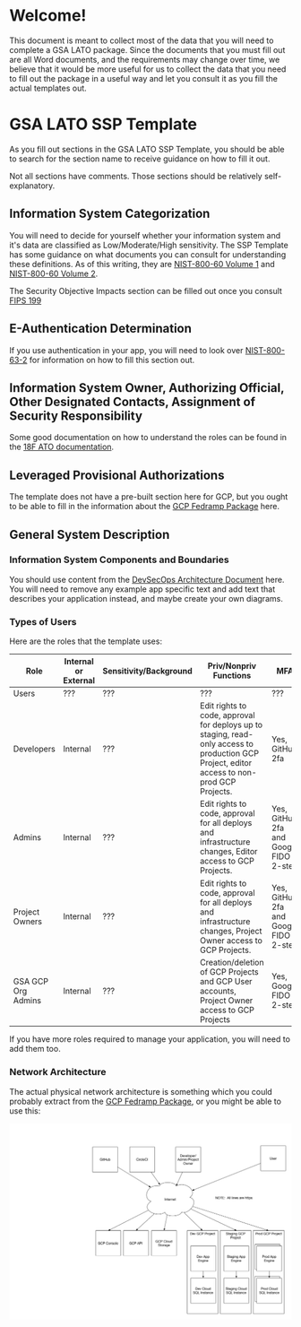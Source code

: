 # Welcome!

This document is meant to collect most of the data that you will need to complete a
GSA LATO package.  Since the documents that you must fill out are all Word documents,
and the requirements may change over time, we believe that it would be more useful
for us to collect the data that you need to fill out the package in a useful way
and let you consult it as you fill the actual templates out.

# GSA LATO SSP Template

As you fill out sections in the GSA LATO SSP Template, you should be able to search for
the section name to receive guidance on how to fill it out.

Not all sections have comments.  Those sections should be relatively
self-explanatory.

## Information System Categorization

You will need to decide for yourself whether your information system and it's data
are classified as Low/Moderate/High sensitivity.  The SSP Template has some guidance
on what documents you can consult for understanding these definitions.  As of this
writing, they are [NIST-800-60 Volume 1](https://csrc.nist.gov/publications/detail/sp/800-60/vol-1-rev-1/final)
and [NIST-800-60 Volume 2](https://csrc.nist.gov/publications/detail/sp/800-60/vol-2-rev-1/final).

The Security Objective Impacts section can be filled out once you consult
[FIPS 199](https://nvlpubs.nist.gov/nistpubs/FIPS/NIST.FIPS.199.pdf)

## E-Authentication Determination

If you use authentication in your app, you will need to look over
[NIST-800-63-2](https://nvlpubs.nist.gov/nistpubs/specialpublications/nist.sp.800-63-2.pdf)
for information on how to fill this section out.

## Information System Owner, Authorizing Official, Other Designated Contacts, Assignment of Security Responsibility

Some good documentation on how to understand the roles can be found in the
[18F ATO documentation](https://before-you-ship.18f.gov/ato/).

## Leveraged Provisional Authorizations

The template does not have a pre-built section here for GCP, but you ought to be able
to fill in the information about the 
[GCP Fedramp Package](https://marketplace.fedramp.gov/#/product/google-services-google-cloud-platform-products-and-underlying-infrastructure?sort=productName&productNameSearch=google)
here.

## General System Description
### Information System Components and Boundaries

You should use content from the
[DevSecOps Architecture Document](https://github.com/18F/gcp-appengine-template/blob/master/DEVSECOPS.md) here.
You will need to remove any example app specific text and add text that describes your application instead, and
maybe create your own diagrams.

### Types of Users

Here are the roles that the template uses:

| Role               | Internal or External | Sensitivity/Background | Priv/Nonpriv Functions | MFA             |
|--------------------|----------------------|------------------------|------------------------|-----------------|
| Users              | ???                  | ???                    | ???                    | ???             |
| Developers         | Internal             | ???                    | Edit rights to code, approval for deploys up to staging, read-only access to production GCP Project, editor access to non-prod GCP Projects. | Yes, GitHub 2fa |
| Admins             | Internal             | ???                    | Edit rights to code, approval for all deploys and infrastructure changes, Editor access to GCP Projects. | Yes, GitHub 2fa and Google FIDO 2-step |
| Project Owners     | Internal             | ???                    | Edit rights to code, approval for all deploys and infrastructure changes, Project Owner access to GCP Projects. | Yes, GitHub 2fa and Google FIDO 2-step |
| GSA GCP Org Admins | Internal             | ???                    | Creation/deletion of GCP Projects and GCP User accounts, Project Owner access to GCP Projects | Yes, Google FIDO 2-step |

If you have more roles required to manage your application, you will need to add them too.

### Network Architecture

The actual physical network architecture is something which you could probably extract from the
[GCP Fedramp Package](https://marketplace.fedramp.gov/#/product/google-services-google-cloud-platform-products-and-underlying-infrastructure?sort=productName&productNameSearch=google),
or you might be able to use this:

![A Logical Network Diagram of the project](./GCPNetwork.png)

